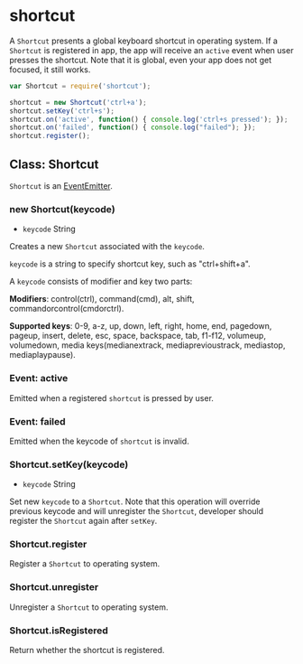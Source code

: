 # shortcut

A `Shortcut` presents a global keyboard shortcut in operating system. If a 
`Shortcut` is registered in app, the app will receive an `active` event when
user presses the shortcut. Note that it is global, even your app does not get 
focused, it still works.


```javascript
var Shortcut = require('shortcut');

shortcut = new Shortcut('ctrl+a');
shortcut.setKey('ctrl+s');
shortcut.on('active', function() { console.log('ctrl+s pressed'); });
shortcut.on('failed', function() { console.log("failed"); });
shortcut.register();
```

## Class: Shortcut 

`Shortcut` is an [EventEmitter](event-emitter).

### new Shortcut(keycode)

* `keycode` String

Creates a new `Shortcut` associated with the `keycode`.

`keycode` is a string to specify shortcut key, such as "ctrl+shift+a".

A `keycode` consists of modifier and key two parts:

__Modifiers__: control(ctrl), command(cmd), alt, shift, commandorcontrol(cmdorctrl).

__Supported keys__: 0-9, a-z, up, down, left, right, home, end, pagedown, pageup,
insert, delete, esc, space, backspace, tab, f1-f12, volumeup, volumedown, media 
keys(medianextrack, mediaprevioustrack, mediastop, mediaplaypause).

### Event: active

Emitted when a registered `shortcut` is pressed by user.

### Event: failed

Emitted when the keycode of `shortcut` is invalid.

### Shortcut.setKey(keycode)

* `keycode` String 

Set new `keycode` to a `Shortcut`. Note that this operation will override previous
keycode and will unregister the `Shortcut`, developer should register the
`Shortcut` again after `setKey`.

### Shortcut.register

Register a `Shortcut` to operating system.

### Shortcut.unregister

Unregister a `Shortcut` to operating system.

### Shortcut.isRegistered

Return whether the shortcut is registered.

[event-emitter]: http://nodejs.org/api/events.html#events_class_events_eventemitter

